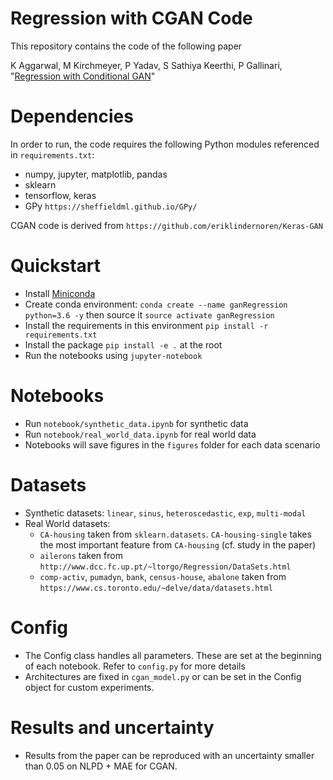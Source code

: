 # Regression with CGAN Code
This repository contains the code of the following paper 

K Aggarwal, M Kirchmeyer, P Yadav, S Sathiya Keerthi, P Gallinari, "[Regression with Conditional GAN](https://arxiv.org/abs/1905.12868)"

# Dependencies
In order to run, the code requires the following Python modules referenced in `requirements.txt`:
  * numpy, jupyter, matplotlib, pandas
  * sklearn
  * tensorflow, keras
  * GPy `https://sheffieldml.github.io/GPy/`
  
CGAN code is derived from `https://github.com/eriklindernoren/Keras-GAN`

# Quickstart
* Install [Miniconda](https://docs.conda.io/en/latest/miniconda.html)
* Create conda environment: `conda create --name ganRegression python=3.6 -y` then source it `source activate ganRegression`
* Install the requirements in this environment `pip install -r requirements.txt`
* Install the package `pip install -e .` at the root
* Run the notebooks using `jupyter-notebook`

# Notebooks
* Run `notebook/synthetic_data.ipynb` for synthetic data
* Run `notebook/real_world_data.ipynb` for real world data
* Notebooks will save figures in the `figures` folder for each data scenario

# Datasets
* Synthetic datasets: `linear`, `sinus`, `heteroscedastic`, `exp`, `multi-modal`
* Real World datasets:
    * `CA-housing` taken from `sklearn.datasets`. `CA-housing-single` takes the most important feature from `CA-housing` (cf. study in the paper)
    * `ailerons` taken from `http://www.dcc.fc.up.pt/~ltorgo/Regression/DataSets.html`
    * `comp-activ`, `pumadyn`, `bank`, `census-house`, `abalone` taken from `https://www.cs.toronto.edu/~delve/data/datasets.html` 

# Config
* The Config class handles all parameters. These are set at the beginning of each notebook. Refer to `config.py` for more details
* Architectures are fixed in `cgan_model.py` or can be set in the Config object for custom experiments.

# Results and uncertainty
* Results from the paper can be reproduced with an uncertainty smaller than 0.05 on NLPD + MAE for CGAN.